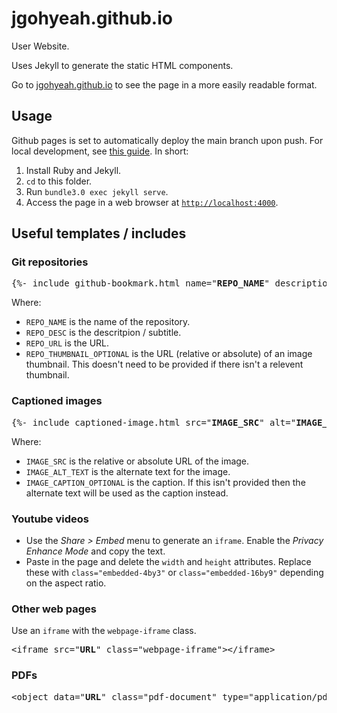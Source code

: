 # jgohyeah.github.io
User Website.

Uses Jekyll to generate the static HTML components.

Go to [jgohyeah.github.io](jgohyeah.github.io) to see the page in a more easily readable format.

## Usage
Github pages is set to automatically deploy the main branch upon push. For local development, see [this guide](https://docs.github.com/en/pages/setting-up-a-github-pages-site-with-jekyll/testing-your-github-pages-site-locally-with-jekyll). In short:

1. Install Ruby and Jekyll.
2. `cd` to this folder.
3. Run `bundle3.0 exec jekyll serve`.
4. Access the page in a web browser at [`http://localhost:4000`](http://localhost:4000).

## Useful templates / includes
### Git repositories
<pre>
{%- include github-bookmark.html name="<b>REPO_NAME</b>" description="<b>REPO_DESC</b>" url="<b>REPO_URL</b>" thumbnail="<b>REPO_THUMNAIL_OPTIONAL</b>" -%}
</pre>

Where:
- `REPO_NAME` is the name of the repository.
- `REPO_DESC` is the descritpion / subtitle.
- `REPO_URL` is the URL.
- `REPO_THUMBNAIL_OPTIONAL` is the URL (relative or absolute) of an image thumbnail. This doesn't need to be provided if there isn't a relevent thumbnail.

### Captioned images
<pre>
{%- include captioned-image.html src="<b>IMAGE_SRC</b>" alt="<b>IMAGE_ALT_TEXT</b>" caption="<b>IMAGE_CAPTION_OPTIONAL</b>" -%}
</pre>

Where:
- `IMAGE_SRC` is the relative or absolute URL of the image.
- `IMAGE_ALT_TEXT` is the alternate text for the image.
- `IMAGE_CAPTION_OPTIONAL` is the caption. If this isn't provided then the alternate text will be used as the caption instead.

### Youtube videos
- Use the *Share > Embed* menu to generate an `iframe`. Enable the *Privacy Enhance Mode* and copy the text.
- Paste in the page and delete the `width` and `height` attributes. Replace these with `class="embedded-4by3"` or `class="embedded-16by9"` depending on the aspect ratio.

### Other web pages
Use an `iframe` with the `webpage-iframe` class.
<pre>
&lt;iframe src="<b>URL</b>" class="webpage-iframe"&gt;&lt;/iframe&gt;
</pre>

### PDFs
<pre>
&lt;object data="<b>URL</b>" class="pdf-document" type="application/pdf"&gt;&lt;/object&gt;
</pre>